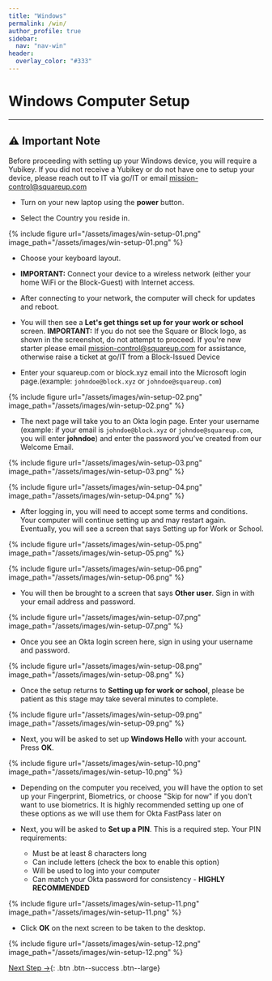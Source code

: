 ```yaml
---
title: "Windows"
permalink: /win/
author_profile: true
sidebar:
  nav: "nav-win"
header:
  overlay_color: "#333"
---
```

# Windows Computer Setup
___

<div class="notice--warning" markdown="1">
<h2>⚠️ Important Note</h2>

Before proceeding with setting up your Windows device, you will require a Yubikey. If you did not receive a Yubikey or do not have one to setup your device, please reach out to IT via go/IT or email mission-control@squareup.com
</div>

* Turn on your new laptop using the __power__ button.

* Select the Country you reside in.

{% include figure url="/assets/images/win-setup-01.png" image_path="/assets/images/win-setup-01.png" %}

* Choose your keyboard layout.

* __IMPORTANT:__ Connect your device to a wireless network (either your home WiFi or the Block-Guest) with Internet access.

* After connecting to your network, the computer will check for updates and reboot.

* You will then see a __Let's get things set up for your work or school__ screen.
 __IMPORTANT:__ If you do not see the Square or Block logo, as shown in the screenshot, do not attempt to proceed. If you're new starter please email mission-control@squareup.com for assistance, otherwise raise a ticket at go/IT from a Block-Issued Device

* Enter your squareup.com or block.xyz email into the Microsoft login page.(example: `johndoe@block.xyz` or `johndoe@squareup.com`)

{% include figure url="/assets/images/win-setup-02.png" image_path="/assets/images/win-setup-02.png" %}

* The next page will take you to an Okta login page.
Enter your username (example: if your email is `johndoe@block.xyz` or `johndoe@squareup.com`, you will enter __johndoe__) and enter the password you've created from our Welcome Email. 

{% include figure url="/assets/images/win-setup-03.png" image_path="/assets/images/win-setup-03.png" %}

{% include figure url="/assets/images/win-setup-04.png" image_path="/assets/images/win-setup-04.png" %}

* After logging in, you will need to accept some terms and conditions. Your computer will continue setting up and may restart again. Eventually, you will see a screen that says Setting up for Work or School.

{% include figure url="/assets/images/win-setup-05.png" image_path="/assets/images/win-setup-05.png" %}

{% include figure url="/assets/images/win-setup-06.png" image_path="/assets/images/win-setup-06.png" %}

* You will then be brought to a screen that says __Other user__. Sign in with your email address and password.

{% include figure url="/assets/images/win-setup-07.png" image_path="/assets/images/win-setup-07.png" %}

* Once you see an Okta login screen here, sign in using your username and password.

{% include figure url="/assets/images/win-setup-08.png" image_path="/assets/images/win-setup-08.png" %}

* Once the setup returns to __Setting up for work or school__, please be patient as this stage may take several minutes to complete.

{% include figure url="/assets/images/win-setup-09.png" image_path="/assets/images/win-setup-09.png" %}

* Next, you will be asked to set up __Windows Hello__ with your account. Press __OK__.

{% include figure url="/assets/images/win-setup-10.png" image_path="/assets/images/win-setup-10.png" %}

*	Depending on the computer you received, you will have the option to set up your Fingerprint, Biometrics, or choose "Skip for now" if you don't want to use biometrics. It is highly recommended setting up one of these options as we will use them for Okta FastPass later on

* Next, you will be asked to __Set up a PIN__. This is a required step. Your PIN requirements:
  * Must be at least 8 characters long
  * Can include letters (check the box to enable this option)
  * Will be used to log into your computer
  * Can match your Okta password for consistency - __HIGHLY RECOMMENDED__ 

{% include figure url="/assets/images/win-setup-11.png" image_path="/assets/images/win-setup-11.png" %}

* Click __OK__ on the next screen to be taken to the desktop.

{% include figure url="/assets/images/win-setup-12.png" image_path="/assets/images/win-setup-12.png" %}

[Next Step &rarr;](/win-updates){: .btn .btn--success .btn--large}
